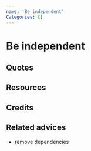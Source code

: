 ```yaml
---
name: 'Be independent'
Categories: []
---
```

# Be independent

## Quotes

## Resources

## Credits

## Related advices
- remove dependencies
